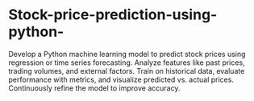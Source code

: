 # Stock-price-prediction-using-python-
Develop a Python machine learning model to predict stock prices using regression or time series forecasting. Analyze features like past prices, trading volumes, and external factors. Train on historical data, evaluate performance with metrics, and visualize predicted vs. actual prices. Continuously refine the model to improve accuracy.
